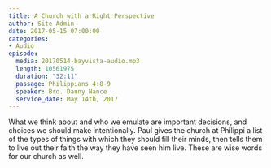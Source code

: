 ```yaml
---
title: A Church with a Right Perspective
author: Site Admin
date: 2017-05-15 07:00:00
categories:
- Audio
episode:
  media: 20170514-bayvista-audio.mp3
  length: 10561975
  duration: "32:11"
  passage: Philippians 4:8-9
  speaker: Bro. Danny Nance
  service_date: May 14th, 2017
---
```

What we think about and who we emulate are important decisions, and choices we should make intentionally. Paul gives the church at Philippi a list of the types of things with which they should fill their minds, then tells them to live out their faith the way they have seen him live. These are wise words for our church as well.